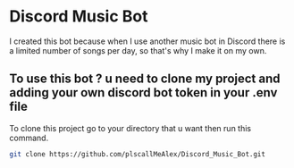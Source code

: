 # Discord Music Bot

I created this bot because when I use another music bot in Discord there is a limited number of songs per day, so that's why I make it on my own.

## To use this bot ? u need to clone my project and adding your own discord bot token in your .env file

To clone this project go to your directory that u want then run this command.

```bash
git clone https://github.com/plscallMeAlex/Discord_Music_Bot.git
```
